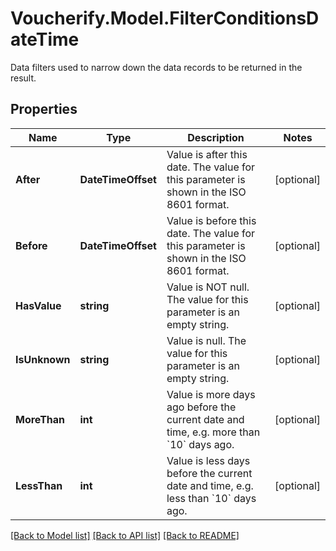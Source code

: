 # Voucherify.Model.FilterConditionsDateTime
Data filters used to narrow down the data records to be returned in the result.

## Properties

Name | Type | Description | Notes
------------ | ------------- | ------------- | -------------
**After** | **DateTimeOffset** | Value is after this date. The value for this parameter is shown in the ISO 8601 format. | [optional] 
**Before** | **DateTimeOffset** | Value is before this date. The value for this parameter is shown in the ISO 8601 format. | [optional] 
**HasValue** | **string** | Value is NOT null. The value for this parameter is an empty string. | [optional] 
**IsUnknown** | **string** | Value is null. The value for this parameter is an empty string. | [optional] 
**MoreThan** | **int** | Value is more days ago before the current date and time, e.g. more than &#x60;10&#x60; days ago. | [optional] 
**LessThan** | **int** | Value is less days before the current date and time, e.g. less than &#x60;10&#x60; days ago. | [optional] 

[[Back to Model list]](../../README.md#documentation-for-models) [[Back to API list]](../../README.md#documentation-for-api-endpoints) [[Back to README]](../../README.md)

